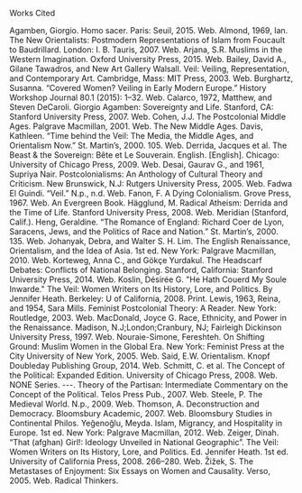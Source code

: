 Works Cited

Agamben, Giorgio. Homo sacer. Paris: Seuil, 2015. Web.
Almond, 1969, Ian. The New Orientalists: Postmodern Representations of Islam from Foucault to Baudrillard. London: I. B. Tauris, 2007. Web.
Arjana, S.R. Muslims in the Western Imagination. Oxford University Press, 2015. Web.
Bailey, David A., Gilane Tawadros, and New Art Gallery Walsall. Veil: Veiling, Representation, and Contemporary Art. Cambridge, Mass: MIT Press, 2003. Web.
Burghartz, Susanna. “Covered Women? Veiling in Early Modern Europe.” History Workshop Journal 80.1 (2015): 1–32. Web.
Calarco, 1972, Matthew, and Steven DeCaroli. Giorgio Agamben: Sovereignty and Life. Stanford, CA: Stanford University Press, 2007. Web.
Cohen, J.J. The Postcolonial Middle Ages. Palgrave Macmillan, 2001. Web. The New Middle Ages.
Davis, Kathleen. “Time behind the Veil: The Media, the Middle Ages, and Orientalism Now.” St. Martin’s, 2000. 105. Web.
Derrida, Jacques et al. The Beast & the Sovereign: Bête et Le Souverain. English. [English]. Chicago: University of Chicago Press, 2009. Web.
Desai, Gaurav G., and 1961, Supriya Nair. Postcolonialisms: An Anthology of Cultural Theory and Criticism. New Brunswick, N.J: Rutgers University Press, 2005. Web.
Fadwa El Guindi. “Veil.” N.p., n.d. Web.
Fanon, F. A Dying Colonialism. Grove Press, 1967. Web. An Evergreen Book.
Hägglund, M. Radical Atheism: Derrida and the Time of Life. Stanford University Press, 2008. Web. Meridian (Stanford, Calif.).
Heng, Geraldine. “The Romance of England: Richard Coer de Lyon, Saracens, Jews, and the Politics of Race and Nation.” St. Martin’s, 2000. 135. Web.
Johanyak, Debra, and Walter S. H. Lim. The English Renaissance, Orientalism, and the Idea of Asia. 1st ed. New York: Palgrave Macmillan, 2010. Web.
Korteweg, Anna C., and Gökçe Yurdakul. The Headscarf Debates: Conflicts of National Belonging. Stanford, California: Stanford University Press, 2014. Web.
Koslin, Désirée G. "He Hath Couerd My Soule Inwarde." The Veil: Women Writers on Its History, Lore, and Politics. By Jennifer Heath. Berkeley: U of California, 2008. Print. 
Lewis, 1963, Reina, and 1954, Sara Mills. Feminist Postcolonial Theory: A Reader. New York: Routledge, 2003. Web.
MacDonald, Joyce G. Race, Ethnicity, and Power in the Renaissance. Madison, N.J;London;Cranbury, NJ; Fairleigh Dickinson University Press, 1997. Web.
Nouraie-Simone, Fereshteh. On Shifting Ground: Muslim Women in the Global Era. New York: Feminist Press at the City University of New York, 2005. Web.
Said, E.W. Orientalism. Knopf Doubleday Publishing Group, 2014. Web.
Schmitt, C. et al. The Concept of the Political: Expanded Edition. University of Chicago Press, 2008. Web. NONE Series.
---. Theory of the Partisan: Intermediate Commentary on the Concept of the Political. Telos Press Pub., 2007. Web.
Steele, P. The Medieval World. N.p., 2009. Web.
Thomson, A. Deconstruction and Democracy. Bloomsbury Academic, 2007. Web. Bloomsbury Studies in Continental Philos.
Yeğenoğlu, Meyda. Islam, Migrancy, and Hospitality in Europe. 1st ed. New York: Palgrave Macmillan, 2012. Web.
Zeiger, Dinah. “That (afghan) Girl!: Ideology Unveiled in National Geographic”. The Veil: Women Writers on Its History, Lore, and Politics. Ed. Jennifer Heath. 1st ed. University of California Press, 2008. 266–280. Web.
Žižek, S. The Metastases of Enjoyment: Six Essays on Women and Causality. Verso, 2005. Web. Radical Thinkers.


